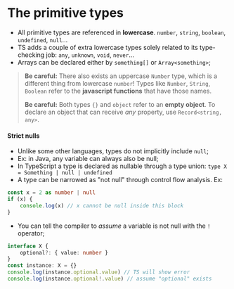 # The primitive types

* All primitive types are referenced in **lowercase**. `number`, `string`, `boolean`, `undefined`, `null`...
* TS adds a couple of extra lowercase types solely related to its type-checking job: `any`, `unknown`, `void`, `never`...
* Arrays can be declared either by `something[]` or `Array<something>`;

> **Be careful:** There also exists an uppercase `Number` type, which is a different thing from lowercase `number`! Types like `Number`, `String`, `Boolean` refer to the **javascript functions** that have those names.
>
> **Be careful:** Both types `{}` and `object` refer to an **empty object**. To declare an object that can receive _any_ property, use `Record<string, any>`.

#### Strict nulls

* Unlike some other languages, types do not implicitly include `null`;
* Ex: in Java, any variable can always also be null;
* In TypeScript a type is declared as nullable through a type union: `type X = Something | null | undefined`
* A type can be narrowed as "not null" through control flow analysis. Ex:

```typescript
const x = 2 as number | null
if (x) {
    console.log(x) // x cannot be null inside this block
}
```

* You can tell the compiler to _assume_ a variable is not null with the `!` operator;

```typescript
interface X {
    optional?: { value: number }
}
const instance: X = {}
console.log(instance.optional.value) // TS will show error
console.log(instance.optional!.value) // assume "optional" exists
```

